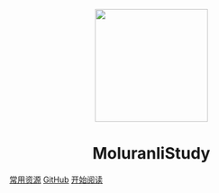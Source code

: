 <p align="center">
<img src="https://s2.loli.net/2022/06/14/wBjZtzDWNRbMov3.png" width="200" height="200"/>
</p>
<h1 align="center">MoluranliStudy</h1>

[常用资源](https://shimo.im/docs/MuiACIg1HlYfVxrj/)
[GitHub](https://github.com/Snailclimb/docsify-demo)
[开始阅读](#MoluranliStudy)



